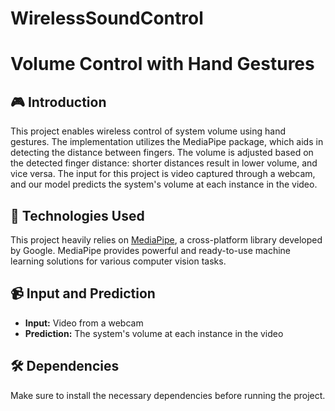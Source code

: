 # WirelessSoundControl
# Volume Control with Hand Gestures
## 🎮 Introduction

This project enables wireless control of system volume using hand gestures. The implementation utilizes the MediaPipe package, which aids in detecting the distance between fingers. The volume is adjusted based on the detected finger distance: shorter distances result in lower volume, and vice versa. The input for this project is video captured through a webcam, and our model predicts the system's volume at each instance in the video.

## 🚀 Technologies Used

This project heavily relies on [MediaPipe](https://mediapipe.dev/), a cross-platform library developed by Google. MediaPipe provides powerful and ready-to-use machine learning solutions for various computer vision tasks.

## 📹 Input and Prediction

- **Input:** Video from a webcam
- **Prediction:** The system's volume at each instance in the video

## 🛠️ Dependencies

Make sure to install the necessary dependencies before running the project.
